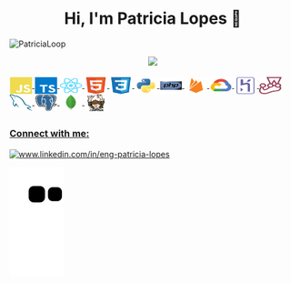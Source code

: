 <h1 align="center">Hi, I'm Patricia Lopes  👋</h1>


<p align="left"> <img src="https://komarev.com/ghpvc/?username=PatriciaLoop&label=Profile%20views&color=0e75b6&style=flat" alt="PatriciaLoop" /> </p>
<div align="center">
  <a href="https://github.com/PatriciaLoop">
  <img height="180em" src="https://github-readme-stats.vercel.app/api?username=PatriciaLoop&show_icons=true&theme=dracula&include_all_commits=true&count_private=true"/>
</div>
<div style="display: inline_block"><br>
  <img align="center" alt="Paty-Js" height="30" width="40" src="https://raw.githubusercontent.com/devicons/devicon/master/icons/javascript/javascript-plain.svg">
  <img align="center" alt="Paty-Ts" height="30" width="40" src="https://raw.githubusercontent.com/devicons/devicon/master/icons/typescript/typescript-plain.svg">
  <img align="center" alt="Paty-React" height="30" width="40" src="https://raw.githubusercontent.com/devicons/devicon/master/icons/react/react-original.svg">
  <img align="center" alt="Paty-HTML" height="30" width="40" src="https://raw.githubusercontent.com/devicons/devicon/master/icons/html5/html5-original.svg">
  <img align="center" alt="Paty-CSS" height="30" width="40" src="https://raw.githubusercontent.com/devicons/devicon/master/icons/css3/css3-original.svg">
  <img align="center" alt="Paty-Python" height="30" width="40" src="https://raw.githubusercontent.com/devicons/devicon/master/icons/python/python-original.svg">
  <img align="center" alt="Paty-Csharp" height="30" width="40" src="https://raw.githubusercontent.com/devicons/devicon/master/icons/php/php-original.svg">
    <img align="center" alt="Paty-Csharp" height="30" width="40" src="https://raw.githubusercontent.com/devicons/devicon/master/icons/firebase/firebase-plain.svg">
  <img align="center" alt="Paty-Csharp" height="30" width="40" src="https://raw.githubusercontent.com/devicons/devicon/master/icons/googlecloud/googlecloud-original.svg">
    <img align="center" alt="Paty-Csharp" height="30" width="40" src="https://raw.githubusercontent.com/devicons/devicon/master/icons/heroku/heroku-original.svg">
  <img align="center" alt="Paty-Csharp" height="30" width="40" src="https://raw.githubusercontent.com/devicons/devicon/master/icons/jest/jest-plain.svg">
  <img align="center" alt="Paty-Csharp" height="30" width="40" src="https://raw.githubusercontent.com/devicons/devicon/master/icons/mysql/mysql-original.svg">
    <img align="center" alt="Paty-Csharp" height="30" width="40" src="https://raw.githubusercontent.com/devicons/devicon/master/icons/postgresql/postgresql-original.svg">
    <img align="center" alt="Paty-Csharp" height="30" width="40" src="https://raw.githubusercontent.com/devicons/devicon/master/icons/mongodb/mongodb-original.svg">
  <img align="center" alt="Paty-Csharp" height="30" width="40" src="https://raw.githubusercontent.com/devicons/devicon/master/icons/composer/composer-original.svg">



 
  ##
  
<h3 align="left">Connect with me:</h3>
<p align="left">
<a href="https://www.linkedin.com/in/eng-patricia-lopes/" target="blank"><img align="center" src="https://cdn.jsdelivr.net/npm/simple-icons@3.0.1/icons/linkedin.svg" alt="www.linkedin.com/in/eng-patricia-lopes" height="30" width="40" /></a>
</p>
   
  ![Snake animation](https://github.com/PatriciaLoop/PatriciaLoop/blob/output/github-contribution-grid-snake.svg)
